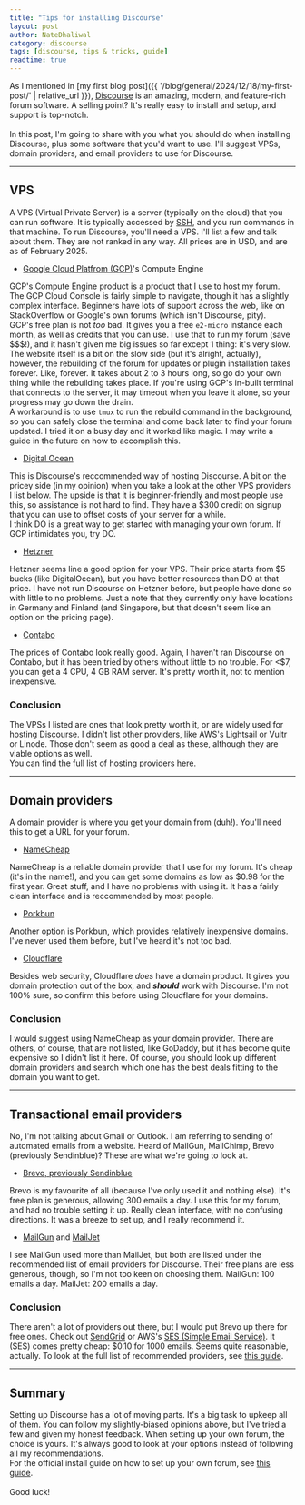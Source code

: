 ```yaml
---
title: "Tips for installing Discourse"
layout: post
author: NateDhaliwal
category: discourse
tags: [discourse, tips & tricks, guide]
readtime: true
---
```


As I mentioned in [my first blog post]({{ '/blog/general/2024/12/18/my-first-post/' | relative_url }}), [Discourse](https://discourse.org) is an amazing, modern, and feature-rich forum software. A selling point? It's really easy to install and setup, and support is top-notch.
<br><br>
In this post, I'm going to share with you what you should do when installing Discourse, plus some software that you'd want to use. I'll suggest VPSs, domain providers, and email providers to use for Discourse.

---

## VPS
A VPS (Virtual Private Server) is a server (typically on the cloud) that you can run software. It is typically accessed by [SSH](), and you run commands in that machine. To run Discourse, you'll need a VPS. I'll list a few and talk about them. They are not ranked in any way. All prices are in USD, and are as of February 2025.

- [Google Cloud Platfrom (GCP)](https://cloud.google.com)'s Compute Engine

GCP's Compute Engine product is a product that I use to host my forum. The GCP Cloud Console is fairly simple to navigate, though it has a slightly complex interface. Beginners have lots of support across the web, like on StackOverflow or Google's own forums (which isn't Discourse, pity). <br>
GCP's free plan is not *too* bad. It gives you a free `e2-micro` instance each month, as well as credits that you can use. I use that to run my forum (save $$$!), and it hasn't given me big issues so far except 1 thing: it's very slow. The website itself is a bit on the slow side (but it's alright, actually), however, the rebuilding of the forum for updates or plugin installation takes forever. Like, forever. It takes about 2 to 3 hours long, so go do your own thing while the rebuilding takes place. If you're using GCP's in-built terminal that connects to the server, it may timeout when you leave it alone, so your progress may go down the drain. <br>
A workaround is to use `tmux` to run the rebuild command in the background, so you can safely close the terminal and come back later to find your forum updated. I tried it on a busy day and it worked like magic. I may write a guide in the future on how to accomplish this.

- [Digital Ocean](https://digitalocean.com)

This is Discourse's reccommended way of hosting Discourse. A bit on the pricey side (in my opinion) when you take a look at the other VPS providers I list below. The upside is that it is beginner-friendly and most people use this, so assistance is not hard to find. They have a $300 credit on signup that you can use to offset costs of your server for a while. <br>
I think DO is a great way to get started with managing your own forum. If GCP intimidates you, try DO.

- [Hetzner](https://hetzner.com/cloud)

Hetzner seems line a good option for your VPS. Their price starts from $5 bucks (like DigitalOcean), but you have better resources than DO at that price. I have not run Discourse on Hetzner before, but people have done so with little to no problems. Just a note that they currently only have locations in Germany and Finland (and Singapore, but that doesn't seem like an option on the pricing page). 

- [Contabo](https://contabo.com/en/vps)

The prices of Contabo look really good. Again, I haven't ran Discourse on Contabo, but it has been tried by others without little to no trouble. For <$7, you can get a 4 CPU, 4 GB RAM server. It's pretty worth it, not to mention inexpensive.

### Conclusion
The VPSs I listed are ones that look pretty worth it, or are widely used for hosting Discourse. I didn't list other providers, like AWS's Lightsail or Vultr or Linode. Those don't seem as good a deal as these, although they are viable options as well. <br>
You can find the full list of hosting providers [here](https://meta.discourse.org/t/recommended-hosting-providers-for-self-hosters/79562/1).

---

## Domain providers
A domain provider is where you get your domain from (duh!). You'll need this to get a URL for your forum.

- [NameCheap](https://namecheap.com)

NameCheap is a reliable domain provider that I use for my forum. It's cheap (it's in the name!), and you can get some domains as low as $0.98 for the first year. Great stuff, and I have no problems with using it. It has a fairly clean interface and is reccommended by most people.

- [Porkbun](https://porkbun.com)

Another option is Porkbun, which provides relatively inexpensive domains. I've never used them before, but I've heard it's not too bad.

- [Cloudflare](https://cloudflare.com)

Besides web security, Cloudflare *does* have a domain product. It gives you domain protection out of the box, and ***should*** work with Discourse. I'm not 100% sure, so confirm this before using Cloudflare for your domains.

### Conclusion
I would suggest using NameCheap as your domain provider. There are others, of course, that are not listed, like GoDaddy, but it has become quite expensive so I didn't list it here. Of course, you should look up different domain providers and search which one has the best deals fitting to the domain you want to get.

---

## Transactional email providers
No, I'm not talking about Gmail or Outlook. I am referring to sending of automated emails from a website. Heard of MailGun, MailChimp, Brevo (previously Sendinblue)? These are what we're going to look at.

- [Brevo, previously Sendinblue](https://brevo.com)

Brevo is my favourite of all (because I've only used it and nothing else). It's free plan is generous, allowing 300 emails a day. I use this for my forum, and had no trouble setting it up. Really clean interface, with no confusing directions. It was a breeze to set up, and I really recommend it.

- [MailGun](https://mailgun.com) and [MailJet](https://mailjet.com)

I see MailGun used more than MailJet, but both are listed under the recommended list of email providers for Discourse. Their free plans are less generous, though, so I'm not too keen on choosing them. MailGun: 100 emails a day. MailJet: 200 emails a day.

### Conclusion
There aren't a lot of providers out there, but I would put Brevo up there for free ones. Check out [SendGrid](https://sendgrid.com) or AWS's [SES (Simple Email Service)](https://aws.amazon.com/ses). It (SES) comes pretty cheap: $0.10 for 1000 emails. Seems quite reasonable, actually. To look at the full list of recommended providers, see [this guide](https://github.com/discourse/discourse/blob/main/docs/INSTALL-email.md).

---

## Summary
Setting up Discourse has a lot of moving parts. It's a big task to upkeep all of them. You can follow my slightly-biased opinions above, but I've tried a few and given my honest feedback. When setting up your own forum, the choice is yours. It's always good to look at your options instead of following all my recommendations. <br>
For the official install guide on how to set up your own forum, see [this guide](https://github.com/discourse/discourse/blob/main/docs/INSTALL-cloud.md).
<br><br>
Good luck!

